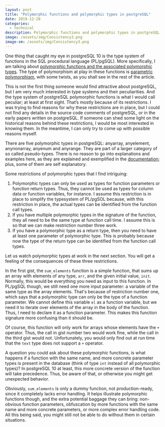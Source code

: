 ```yaml
---
layout: post
title: "Polymorphic functions and polymorphic types in postgreSQL"
date: 2019-12-28
categories:
  - technical 
description: Polymorphic functions and polymorphic types in postgreSQL
image: /assets/img/Consistency3.png
image-sm: /assets/img/Consistency3.png
---
```


One thing that caught my eye in postgreSQL 10 is the type system of functions in the SQL procedural language (PL/pgSQL). More specifically, I am talking about <a target="_blank" href="https://www.postgresql.org/docs/current/extend-type-system.html#EXTEND-TYPES-POLYMORPHIC">polymorphic functions and the associated polymorphic types</a>. The type of polymorphism at play in these functions is <a target="_blank" href="https://en.wikipedia.org/wiki/Parametric_polymorphism">parametric polymorphism</a>, with some twists, as you shall see in the rest of the article.

This is not the first thing someone would find attractive about postgreSQL, but I am very much interested in type systems and their peculiarities. And the type system of postgreSQL polymorphic functions is what I would call peculiar; at least at first sight. That’s mostly because of its restrictions. I was trying to find reasons for why these restrictions are in place, but I could not find any details in the source code comments of postgreSQL, or in the early papers written on postgreSQL. If someone can shed some light on the historical reasons behind these restrictions, I would be most interested in knowing them. In the meantime, I can only try to come up with possible reasons myself.

There are five polymorphic types in postgreSQL: anyarray, anyelement, anynonarray, anyenum and anyrange. They are part of a larger category of so called pseudo-types. There is no reason to go into explanations and examples here, as they are explained and exemplified in the <a target="_blank" href="https://www.postgresql.org/docs/current/extend-type-system.html#EXTEND-TYPES-POLYMORPHIC">documentation</a>; plus, some of them are self explanatory.

Some restrictions of polymorphic types that I find intriguing:

1. Polymorphic types can only be used as types for function parameters or function return types. Thus, they cannot be used as types for column data or function variables, for instance. I assume this restriction is in place to simplify the typesystem of PL/pgSOL because, with this restriction in place, the actual types can be identified from the function call types.
2. If you have multiple polymorphic types in the signature of the function, they all need to be the same type at function call time. I assume this is so that we can make restriction number three work.
3. If you have a polymorphic type as a return type, then you need to have at least one parameter of polymorphic type. This is probably because now the type of the return type can be identified from the function call types.

Let us watch polymorphic types at work in the next section. You will get a feeling of the consequences of these three restrictions.

In the first gist, the `sum_elements` function is a simple function, that sums up an array with elements of any type, `arr`, and the given initial value, `init`. Normally, this would be everything you need as input to this function. In PL/pgSQL though, we still need one more input parameter: a variable of the same type as the array elements. That's because of restriction number one, which says that a polymorphic type can only be the type of a function parameter. We cannot define this variable `el` as a function variable, but we need it to iterate over elements of the array in the body of the function. Thus, I need to declare it as a function parameter. This makes this function signature more confusing than it should be. 
<script src="https://gist.github.com/farcasia/7aad8d5601c1a06d2e31fc71277dedba.js"></script>

Of course, this function will only work for arrays whose elements have the `+` operator. Thus, the call in gist number two would work fine, while the call in the third gist would not. Unfortunately, you would only find out at run time that the `text` type does not support a `+` operator.
<script src="https://gist.github.com/farcasia/00baba75a10a41564980e04b3448f763.js"></script>
<script src="https://gist.github.com/farcasia/b4f585b45d0cc6783eb9e7559426e85f.js"></script>

A question you could ask about these polymorphic functions, is what happens if a function with the same name, and more concrete parameter types is present in the database (think of type `int` instead of all polymorphic types)? In postgreSQL 10 at least, this more concrete version of the function will take precedence. Thus, be aware of that, or otherwise you might get unexpected behavior. 

Obviously, `sum_elements` is only a dummy function, not production-ready, since it completely lacks error handling. It helps illustrate polymorphic functions though, and the extra potential baggage they can bring: non-obvious function parameters, obfuscation by more functions with the same name and more concrete parameters, or more complex error handling code. All this being said, you might still not be able to do without them in certain situations.
